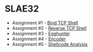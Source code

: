 # SLAE32

* Assignment #1 - [Bind TCP Shell](https://bigb0sss.github.io/posts/slae32-assignment-1/)
* Assignment #2 - [Reverse TCP Shell](https://bigb0sss.github.io/posts/slae32-assignment-2/)
* Assignment #3 - [Egghunter](https://bigb0sss.github.io/posts/slae32-assignment-3/)
* Assignment #4 - [Encoder](https://bigb0sss.github.io/posts/slae32-assignment-4/)
* Assignment #5 - [Shellcode Analysis](https://bigb0sss.github.io/posts/slae32-assignment-5/)